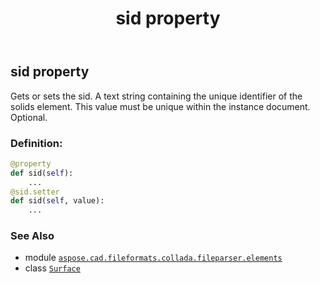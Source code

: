 ﻿---
title: sid property
second_title: Aspose.CAD for Python via .NET API References
description: 
type: docs
weight: 70
url: /python-net/aspose.cad.fileformats.collada.fileparser.elements/surface/sid/
is_root: false
---

## sid property


Gets or sets the sid.
A text string containing the unique identifier of the solids element.
This value must be unique within the instance document.
Optional.
### Definition:
```python
@property
def sid(self):
    ...
@sid.setter
def sid(self, value):
    ...
```

### See Also
* module [`aspose.cad.fileformats.collada.fileparser.elements`](../../)
* class [`Surface`](/cad/python-net/aspose.cad.fileformats.collada.fileparser.elements/surface)
